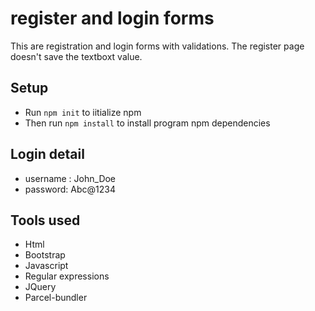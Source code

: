 # register and login forms
This are registration and login forms with validations. The register page doesn't save the textboxt value.

## Setup 
- Run `npm init` to iitialize npm
- Then run `npm install` to install program npm dependencies

## Login detail
- username : John_Doe
- password: Abc@1234

## Tools used
- Html
- Bootstrap
- Javascript
- Regular expressions
- JQuery
- Parcel-bundler

